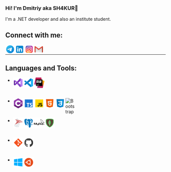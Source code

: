 ### Hi! I'm Dmitriy aka SH4KUR👋

I'm a .NET developer and also an institute student.

## Connect with me:

[<img align="left" alt="SH4KUR | Telegram" width="30px" src="https://github.com/SH4KUR/SH4KUR/blob/master/icons/telegram.png" />][telegram]
[<img align="left" alt="SH4KUR | LinkedIn" width="30px" src="https://github.com/SH4KUR/SH4KUR/blob/master/icons/linkedin.png" />][linkedin]
[<img align="left" alt="SH4KUR | Instagram" width="30px" src="https://github.com/SH4KUR/SH4KUR/blob/master/icons/instagram.png" />][instagram]
[<img align="left" alt="SH4KUR | Gmail" width="30px" src="https://github.com/SH4KUR/SH4KUR/blob/master/icons/gmail.png" />][gmail]

<br />

---

## Languages and Tools:

* <div>
  <img align="left" alt="Visual Studio 2019" width="33px" src="https://github.com/SH4KUR/SH4KUR/blob/master/icons/visual-studio-2019.png" />
  <img align="left" alt="Visual Studio Code" width="33px" src="https://github.com/SH4KUR/SH4KUR/blob/master/icons/visual-studio-code-2019.png" />
  <img align="left" alt="ReSharper" width="33px" src="https://github.com/SH4KUR/SH4KUR/blob/master/icons/resharper.png" />
</div>

<br />

* <div>
  <img align="left" alt="C#" width="33px" src="https://github.com/SH4KUR/SH4KUR/blob/master/icons/c-sharp.png" />
  <img align="left" alt="TypeScript" width="33px" src="https://github.com/SH4KUR/SH4KUR/blob/master/icons/typescript.png" />
  <img align="left" alt="JavaScript" width="33px" src="https://github.com/SH4KUR/SH4KUR/blob/master/icons/javascript.png" />
  <img align="left" alt="HTML5" width="33px" src="https://github.com/SH4KUR/SH4KUR/blob/master/icons/html-5.png" />
  <img align="left" alt="CSS3" width="33px" src="https://github.com/SH4KUR/SH4KUR/blob/master/icons/css3.png" />
  <img align="left" alt="Bootstrap" width="33px" src="bootstrap.png" />
</div>

<br />

* <div>
  <img align="left" alt="Microsoft SQL Server" width="33px" src="https://github.com/SH4KUR/SH4KUR/blob/master/icons/microsoft-sql-server.png" />
  <img align="left" alt="PostgreSQL" width="33px" src="https://github.com/SH4KUR/SH4KUR/blob/master/icons/postgresql.png" />
  <img align="left" alt="MySQL" width="33px" src="https://github.com/SH4KUR/SH4KUR/blob/master/icons/mysql.png" />
  <img align="left" alt="MongoDB" width="33px" src="https://github.com/SH4KUR/SH4KUR/blob/master/icons/mongodb.png" />
</div>

<br />

* <div>
  <img align="left" alt="Git" width="33px" src="https://github.com/SH4KUR/SH4KUR/blob/master/icons/git.png" />
  <img align="left" alt="GitHub" width="33px" src="https://github.com/SH4KUR/SH4KUR/blob/master/icons/github.png" />
</div>

<br />

* <div>
  <img align="left" alt="Windows 10" width="33px" src="https://github.com/SH4KUR/SH4KUR/blob/master/icons/windows-10.png" />
  <img align="left" alt="Ubuntu" width="33px" src="https://github.com/SH4KUR/SH4KUR/blob/master/icons/ubuntu.png" />
</div>

<br />
<br />

[instagram]: https://www.instagram.com/_sh4kur_/
[linkedin]: https://www.linkedin.com/in/lopatiev/
[telegram]: https://t.me/lopatievdmitriy
[gmail]: mailto:dmitriy.lopatiev@gmail.com
